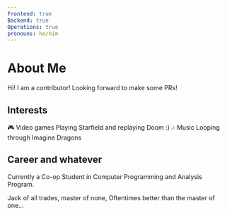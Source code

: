 ```yaml
---
Frontend: true
Backend: true
Operations: true
pronouns: he/him
---
```


# About Me

Hi! I am a contributor! Looking forward to make some PRs!

## Interests

🎮 Video games
Playing Starfield and replaying Doom :)
🎶 Music
Looping through Imagine Dragons

## Career and whatever

Currently a Co-op Student in Computer Programming and Analysis Program.

Jack of all trades, master of none,
Oftentimes better than the master of one...

